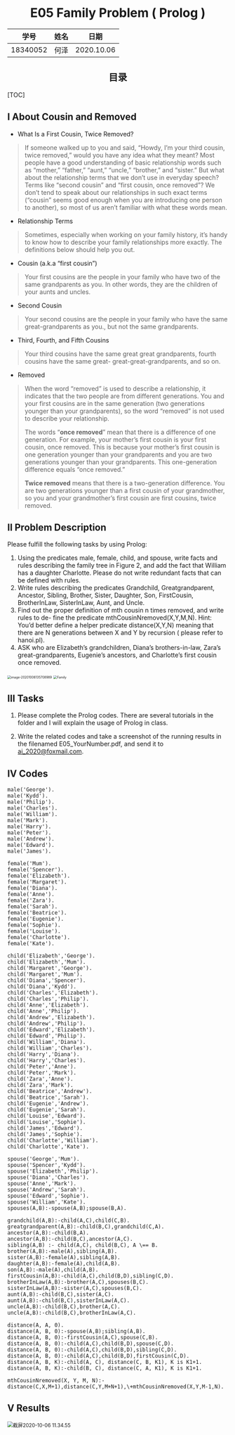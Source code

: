 <h1 align=center>E05 Family Problem ( Prolog )</h1>

|   学号   | 姓名 |    日期    |
| :------: | :--: | :--------: |
| 18340052 | 何泽 | 2020.10.06 |

<h2 align=center>目录</h2>

[TOC]

## Ⅰ About Cousin and Removed

- What Is a First Cousin, Twice Removed?

> If someone walked up to you and said, “Howdy, I’m your third cousin, twice removed,” would you have any idea what they meant? Most people have a good understanding of basic relationship words such as “mother,” “father,” “aunt,” “uncle,” “brother,” and “sister.” But what about the relationship terms that we don’t use in everyday speech? Terms like “second cousin” and “first cousin, once removed”? We don’t tend to speak about our relationships in such exact terms (“cousin” seems good enough when you are introducing one person to another), so most of us aren’t familiar with what these words mean.

- Relationship Terms

> Sometimes, especially when working on your family history, it’s handy to know how to describe your family relationships more exactly. The definitions below should help you out.

- Cousin (a.k.a “first cousin”)

> Your first cousins are the people in your family who have two of the same grandparents as you. In other words, they are the children of your aunts and uncles.

- Second Cousin

> Your second cousins are the people in your family who have the same great-grandparents as you., but not the same grandparents.

- Third, Fourth, and Fifth Cousins

> Your third cousins have the same great great grandparents, fourth cousins have the same great- great-great-grandparents, and so on.

- Removed

> When the word “removed” is used to describe a relationship, it indicates that the two people are from different generations. You and your first cousins are in the same generation (two generations younger than your grandparents), so the word “removed” is not used to describe your relationship.
>
> The words “**once removed**” mean that there is a difference of one generation. For example, your mother’s first cousin is your first cousin, once removed. This is because your mother’s first cousin is one generation younger than your grandparents and you are two generations younger than your grandparents. This one-generation difference equals “once removed.”
>
> **Twice removed** means that there is a two-generation difference. You are two generations younger than a first cousin of your grandmother, so you and your grandmother’s first cousin are first cousins, twice removed.

## Ⅱ Problem Description

Please fulfill the following tasks by using Prolog:

1. Using the predicates male, female, child, and spouse, write facts and rules describing the family tree in Figure 2, and add the fact that William has a daughter Charlotte. Please do not write redundant facts that can be defined with rules.
2. Write rules describing the predicates Grandchild, Greatgrandparent, Ancestor, Sibling, Brother, Sister, Daughter, Son, FirstCousin, BrotherInLaw, SisterInLaw, Aunt, and Uncle.
3. Find out the proper definition of mth cousin n times removed, and write rules to de- fine the predicate mthCousinNremoved(X,Y,M,N). Hint: You’d better define a helper predicate distance(X,Y,N) meaning that there are N generations between X and Y by recursion ( please refer to hanoi.pl).
4. ASK who are Elizabeth’s grandchildren, Diana’s brothers-in-law, Zara’s great-grandparents, Eugenie’s ancestors, and Charlotte’s first cousin once removed.

<img src="/Users/heze/Library/Application Support/typora-user-images/image-20201006135708989.png" alt="image-20201006135708989" style="zoom:50%;" />

<img src="/Users/heze/Library/Mobile Documents/com~apple~CloudDocs/大三上/人工智能实验/E05_2019096_Family/Family.png" alt="Family" style="zoom:50%;" />

## Ⅲ  Tasks

1. Please complete the Prolog codes. There are several tutorials in the folder and I will explain the usage of Prolog in class.

2. Write the related codes and take a screenshot of the running results in the filenamed E05_YourNumber.pdf, and send it to ai_2020@foxmail.com.

## Ⅳ  Codes

```spreadsheet
male('George').
male('Kydd').
male('Philip').
male('Charles').
male('William').
male('Mark').
male('Harry').
male('Peter').
male('Andrew').
male('Edward').
male('James').

female('Mum').
female('Spencer').
female('Elizabeth').
female('Margaret').
female('Diana').
female('Anne').
female('Zara').
female('Sarah').
female('Beatrice').
female('Eugenie').
female('Sophie').
female('Louise').
female('Charlotte').
female('Kate').

child('Elizabeth','George').
child('Elizabeth','Mum').
child('Margaret','George').
child('Margaret','Mum').
child('Diana','Spencer').
child('Diana','Kydd').
child('Charles','Elizabeth').
child('Charles','Philip').
child('Anne','Elizabeth').
child('Anne','Philip').
child('Andrew','Elizabeth').
child('Andrew','Philip').
child('Edward','Elizabeth').
child('Edward','Philip').
child('William','Diana').
child('William','Charles').
child('Harry','Diana').
child('Harry','Charles').
child('Peter','Anne').
child('Peter','Mark').
child('Zara','Anne').
child('Zara','Mark').
child('Beatrice','Andrew').
child('Beatrice','Sarah').
child('Eugenie','Andrew').
child('Eugenie','Sarah').
child('Louise','Edward').
child('Louise','Sophie').
child('James','Edward').
child('James','Sophie').
child('Charlotte','William').
child('Charlotte','Kate').

spouse('George','Mum').
spouse('Spencer','Kydd').
spouse('Elizabeth','Philip').
spouse('Diana','Charles').
spouse('Anne','Mark').
spouse('Andrew','Sarah').
spouse('Edward','Sophie').
spouse('William','Kate').
spouses(A,B):-spouse(A,B);spouse(B,A).

grandchild(A,B):-child(A,C),child(C,B).
greatgrandparent(A,B):-child(B,C),grandchild(C,A).
ancestor(A,B):-child(B,A).
ancestor(A,B):-child(B,C),ancestor(A,C).
sibling(A,B) :- child(A,C), child(B,C), A \== B.
brother(A,B):-male(A),sibling(A,B).
sister(A,B):-female(A),sibling(A,B).
daughter(A,B):-female(A),child(A,B).
son(A,B):-male(A),child(A,B).
firstCousin(A,B):-child(A,C),child(B,D),sibling(C,D).
brotherInLaw(A,B):-brother(A,C),spouses(B,C).
sisterInLaw(A,B):-sister(A,C),spouses(B,C).
aunt(A,B):-child(B,C),sister(A,C).
aunt(A,B):-child(B,C),sisterInLaw(A,C).
uncle(A,B):-child(B,C),brother(A,C).
uncle(A,B):-child(B,C),brotherInLaw(A,C).

distance(A, A, 0).
distance(A, B, 0):-spouse(A,B);sibling(A,B).
distance(A, B, 0):-firstCousin(A,C),spouse(C,B).
distance(A, B, 0):-child(A,C),child(B,D),spouse(C,D).
distance(A, B, 0):-child(A,C),child(B,D),sibling(C,D).
distance(A, B, 0):-child(A,C),child(B,D),firstCousin(C,D).
distance(A, B, K):-child(A, C), distance(C, B, K1), K is K1+1.
distance(A, B, K):-child(B, C), distance(C, A, K1), K is K1+1.

mthCousinNremoved(X, Y, M, N):-distance(C,X,M+1),distance(C,Y,M+N+1),\+mthCousinNremoved(X,Y,M-1,N).
```

## Ⅴ Results

<img src="/Users/heze/Library/Mobile Documents/com~apple~CloudDocs/大三上/人工智能实验/E05_2019096_Family/截屏2020-10-06 11.34.55.png" alt="截屏2020-10-06 11.34.55" style="zoom:80%;" />


